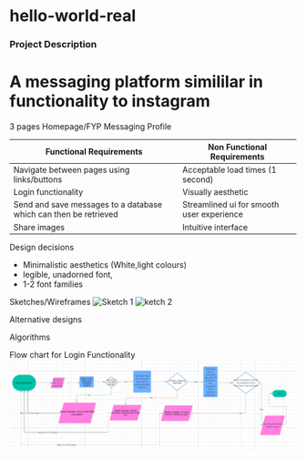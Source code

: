 # hello-world-real

### Project Description
# A messaging platform simililar in functionality to instagram

3 pages
Homepage/FYP
Messaging
Profile

| Functional Requirements | Non Functional Requirements|
| ----------- | ----------- |
| Navigate between pages using links/buttons | Acceptable load times (1 second)|
| Login functionality | Visually aesthetic |
|Send and save messages to a database which can then be retrieved|Streamlined ui for smooth user experience|
|Share images |Intuitive interface|

Design decisions
- Minimalistic aesthetics (White,light colours)
- legible, unadorned font,
- 1-2 font families

Sketches/Wireframes
![Sketch 1](1000022271-1.jpg)
![ketch 2](1000022270.jpg)

Alternative designs

Algorithms

Flow chart for Login Functionality
![flowchart](<Screenshot 2025-08-14 111442.png>)